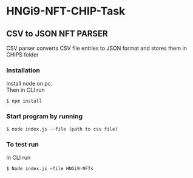 # HNGi9-NFT-CHIP-Task

## CSV to JSON NFT PARSER

CSV parser converts CSV file entries to JSON format and stores them in CHIPS folder

### Installation 
Install node on pc.  
Then in CLI run 

```
$ npm install
```

### Start program by running 

``` 
$ node index.js --file (path to csv file) 
```

### To test run
In CLI run 
```
$ Node index.js –file HNGi9-NFTs 
```
